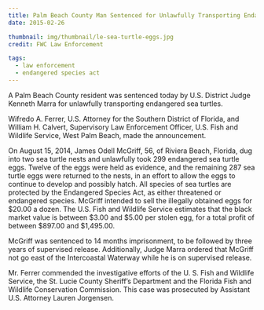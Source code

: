 ```yaml
---
title: Palm Beach County Man Sentenced for Unlawfully Transporting Endangered Sea Turtles
date: 2015-02-26

thumbnail: img/thumbnail/le-sea-turtle-eggs.jpg
credit: FWC Law Enforcement

tags:
  - law enforcement
  - endangered species act
---
```


A Palm Beach County resident was sentenced today by U.S. District Judge Kenneth Marra for unlawfully transporting endangered sea turtles.

Wifredo A. Ferrer, U.S. Attorney for the Southern District of Florida, and William H. Calvert, Supervisory Law Enforcement Officer, U.S. Fish and Wildlife Service, West Palm Beach, made the announcement.

On August 15, 2014, James Odell McGriff, 56, of Riviera Beach, Florida, dug into two sea turtle nests and unlawfully took 299 endangered sea turtle eggs. Twelve of the eggs were held as evidence, and the remaining 287 sea turtle eggs were returned to the nests, in an effort to allow the eggs to continue to develop and possibly hatch. All species of sea turtles are protected by the Endangered Species Act, as either threatened or endangered species. McGriff intended to sell the illegally obtained eggs for $20.00 a dozen. The U.S. Fish and Wildlife Service estimates that the black market value is between $3.00 and $5.00 per stolen egg, for a total profit of between $897.00 and $1,495.00.
<!--more-->
McGriff was sentenced to 14 months imprisonment, to be followed by three years of supervised release. Additionally, Judge Marra ordered that McGriff not go east of the Intercoastal Waterway while he is on supervised release.

Mr. Ferrer commended the investigative efforts of the U. S. Fish and Wildlife Service, the St. Lucie County Sheriff’s Department and the Florida Fish and Wildlife Conservation Commission. This case was prosecuted by Assistant U.S. Attorney Lauren Jorgensen.